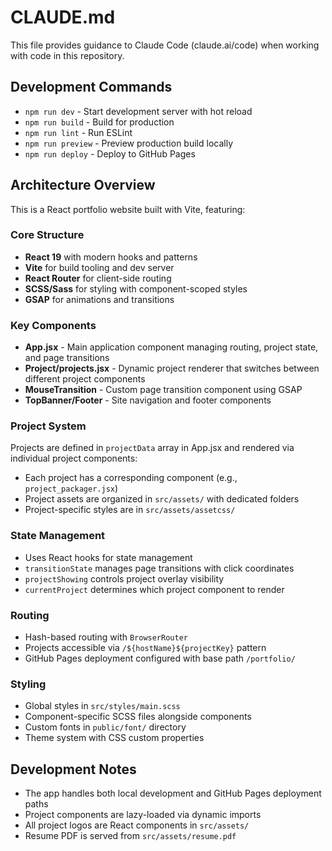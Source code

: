 # CLAUDE.md

This file provides guidance to Claude Code (claude.ai/code) when working with code in this repository.

## Development Commands

- `npm run dev` - Start development server with hot reload
- `npm run build` - Build for production
- `npm run lint` - Run ESLint
- `npm run preview` - Preview production build locally
- `npm run deploy` - Deploy to GitHub Pages

## Architecture Overview

This is a React portfolio website built with Vite, featuring:

### Core Structure
- **React 19** with modern hooks and patterns
- **Vite** for build tooling and dev server
- **React Router** for client-side routing 
- **SCSS/Sass** for styling with component-scoped styles
- **GSAP** for animations and transitions

### Key Components
- **App.jsx** - Main application component managing routing, project state, and page transitions
- **Project/projects.jsx** - Dynamic project renderer that switches between different project components
- **MouseTransition** - Custom page transition component using GSAP
- **TopBanner/Footer** - Site navigation and footer components

### Project System
Projects are defined in `projectData` array in App.jsx and rendered via individual project components:
- Each project has a corresponding component (e.g., `project_packager.jsx`)
- Project assets are organized in `src/assets/` with dedicated folders
- Project-specific styles are in `src/assets/assetcss/` 

### State Management
- Uses React hooks for state management
- `transitionState` manages page transitions with click coordinates
- `projectShowing` controls project overlay visibility
- `currentProject` determines which project component to render

### Routing
- Hash-based routing with `BrowserRouter`
- Projects accessible via `/${hostName}${projectKey}` pattern
- GitHub Pages deployment configured with base path `/portfolio/`

### Styling
- Global styles in `src/styles/main.scss`
- Component-specific SCSS files alongside components
- Custom fonts in `public/font/` directory
- Theme system with CSS custom properties

## Development Notes

- The app handles both local development and GitHub Pages deployment paths
- Project components are lazy-loaded via dynamic imports
- All project logos are React components in `src/assets/`
- Resume PDF is served from `src/assets/resume.pdf`